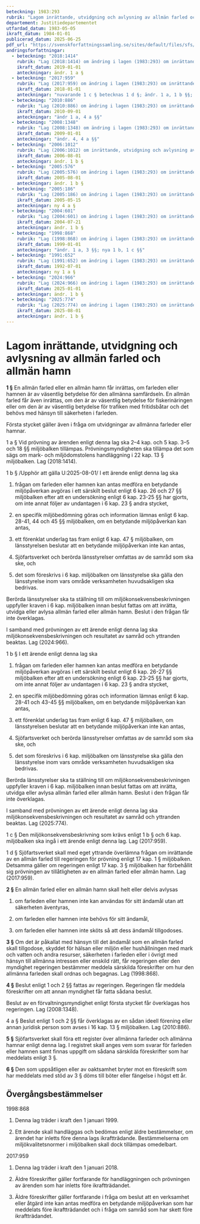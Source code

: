 ```yaml
---
beteckning: 1983:293
rubrik: "Lagom inrättande, utvidgning och avlysning av allmän farled och allmän hamn"
departement: Justitiedepartementet
utfardad_datum: 1983-05-05
ikraft_datum: 1984-01-01
publicerad_datum: 2025-06-25
pdf_url: "https://svenskforfattningssamling.se/sites/default/files/sfs/1983-05/SFS1983-293.pdf"
andringsforfattningar:
  - beteckning: "2018:1414"
    rubrik: "Lag (2018:1414) om ändring i lagen (1983:293) om inrättande, utvidgning och avlysning av allmän farled och allmän hamn"
    ikraft_datum: 2019-01-01
    anteckningar: ändr. 1 a §
  - beteckning: "2017:959"
    rubrik: "Lag (2017:959) om ändring i lagen (1983:293) om inrättande, utvidgning och avlysning av allmän farled och allmän hamn"
    ikraft_datum: 2018-01-01
    anteckningar: "nuvarande 1 c § betecknas 1 d §; ändr. 1 a, 1 b §§; ny 1 c §"
  - beteckning: "2010:886"
    rubrik: "Lag (2010:886) om ändring i lagen (1983:293) om inrättande, utvidgning och avlysning av allmän farled och allmän hamn"
    ikraft_datum: 2010-09-01
    anteckningar: "ändr 1 a, 4 a §§"
  - beteckning: "2008:1348"
    rubrik: "Lag (2008:1348) om ändring i lagen (1983:293) om inrättande, utvidgning och avlysning av allmän farled och allmän hamn"
    ikraft_datum: 2009-01-01
    anteckningar: "ändr. 4, 4 a §§"
  - beteckning: "2006:1012"
    rubrik: "Lag (2006:1012) om inrättande, utvidgning och avlysning av allmän farled och allmän hamn"
    ikraft_datum: 2006-08-01
    anteckningar: ändr. 1 b §
  - beteckning: "2005:576"
    rubrik: "Lag (2005:576) om ändring i lagen (1983:293) om inrättande, utvidgning och avlysning av allmän farled och allmän hamn"
    ikraft_datum: 2005-08-01
    anteckningar: ändr. 1 b §
  - beteckning: "2005:186"
    rubrik: "Lag (2005:186) om ändring i lagen (1983:293) om inrättande, utvidgning och avlysning av allmän farled och allmän hamn"
    ikraft_datum: 2005-05-15
    anteckningar: ny 4 a §
  - beteckning: "2004:601"
    rubrik: "Lag (2004:601) om ändring i lagen (1983:293) om inrättande, utvidgning och avlysning av allmän farled och allmän hamn"
    ikraft_datum: 2004-07-21
    anteckningar: ändr. 1 b §
  - beteckning: "1998:868"
    rubrik: "Lag (1998:868) om ändring i lagen (1983:293) om inrättande, utvidgning och avlysning av allmän farled och allmän hamn"
    ikraft_datum: 1999-01-01
    anteckningar: "ändr. 1 a, 3 §§; nya 1 b, 1 c §§"
  - beteckning: "1991:652"
    rubrik: "Lag (1991:652) om ändring i lagen (1983:293) om inrättande, utvidgning och avlysning av allmän farled och allmän hamn"
    ikraft_datum: 1992-07-01
    anteckningar: ny 1 a §
  - beteckning: "2024:966"
    rubrik: "Lag (2024:966) om ändring i lagen (1983:293) om inrättande, utvidgning och avlysning av allmän farled och allmän hamn"
    ikraft_datum: 2025-01-01
    anteckningar: ändr. 1 b §
  - beteckning: "2025:774"
    rubrik: "Lag (2025:774) om ändring i lagen (1983:293) om inrättande, utvidgning och avlysning av allmän farled och allmän hamn"
    ikraft_datum: 2025-08-01
    anteckningar: ändr. 1 b §
---
```


# Lagom inrättande, utvidgning och avlysning av allmän farled och allmän hamn

**1 §** En allmän farled eller en allmän hamn får inrättas, om farleden eller hamnen är av väsentlig betydelse för den allmänna samfärdseln. En allmän farled får även inrättas, om den är av väsentlig betydelse för fiskerinäringen eller om den är av väsentlig betydelse för trafiken med fritidsbåtar och det behövs med hänsyn till säkerheten i farleden.

Första stycket gäller även i fråga om utvidgningar av allmänna farleder eller hamnar.

1 a § Vid prövning av ärenden enligt denna lag ska 2–4 kap. och 5 kap. 3–5 och 18 §§ miljöbalken tillämpas. Prövningsmyndigheten ska tillämpa det som sägs om mark- och miljödomstolens handläggning i 22 kap. 13 § miljöbalken. Lag (2018:1414).

1 b § /Upphör att gälla U:2025-08-01/ I ett ärende enligt denna lag ska

1. frågan om farleden eller hamnen kan antas medföra en betydande miljöpåverkan avgöras i ett särskilt beslut enligt 6 kap. 26 och 27 §§ miljöbalken efter att en undersökning enligt 6 kap. 23-25 §§ har gjorts, om inte annat följer av undantagen i 6 kap. 23 § andra stycket,

2. en specifik miljöbedömning göras och information lämnas enligt 6 kap. 28-41, 44 och 45 §§ miljöbalken, om en betydande miljöpåverkan kan antas,

3. ett förenklat underlag tas fram enligt 6 kap. 47 § miljöbalken, om länsstyrelsen beslutar att en betydande miljöpåverkan inte kan antas,

4. Sjöfartsverket och berörda länsstyrelser omfattas av de samråd som ska ske, och

5. det som föreskrivs i 6 kap. miljöbalken om länsstyrelse ska gälla den länsstyrelse inom vars område verksamheten huvudsakligen ska bedrivas.

Berörda länsstyrelser ska ta ställning till om miljökonsekvensbeskrivningen uppfyller kraven i 6 kap. miljöbalken innan beslut fattas om att inrätta, utvidga eller avlysa allmän farled eller allmän hamn. Beslut i den frågan får inte överklagas.

I samband med prövningen av ett ärende enligt denna lag ska miljökonsekvensbeskrivningen och resultatet av samråd och yttranden beaktas. Lag (2024:966).

1 b § I ett ärende enligt denna lag ska

1. frågan om farleden eller hamnen kan antas medföra en betydande miljöpåverkan avgöras i ett särskilt beslut enligt 6 kap. 26-27 §§ miljöbalken efter att en undersökning enligt 6 kap. 23-25 §§ har gjorts, om inte annat följer av undantagen i 6 kap. 23 § andra stycket,

2. en specifik miljöbedömning göras och information lämnas enligt 6 kap. 28-41 och 43-45 §§ miljöbalken, om en betydande miljöpåverkan kan antas,

3. ett förenklat underlag tas fram enligt 6 kap. 47 § miljöbalken, om länsstyrelsen beslutar att en betydande miljöpåverkan inte kan antas,

4. Sjöfartsverket och berörda länsstyrelser omfattas av de samråd som ska ske, och

5. det som föreskrivs i 6 kap. miljöbalken om länsstyrelse ska gälla den länsstyrelse inom vars område verksamheten huvudsakligen ska bedrivas.

Berörda länsstyrelser ska ta ställning till om miljökonsekvensbeskrivningen uppfyller kraven i 6 kap. miljöbalken innan beslut fattas om att inrätta, utvidga eller avlysa allmän farled eller allmän hamn. Beslut i den frågan får inte överklagas.

I samband med prövningen av ett ärende enligt denna lag ska miljökonsekvensbeskrivningen och resultatet av samråd och yttranden beaktas. Lag (2025:774).

1 c § Den miljökonsekvensbeskrivning som krävs enligt 1 b § och 6 kap. miljöbalken ska ingå i ett ärende enligt denna lag. Lag (2017:959).

1 d § Sjöfartsverket skall med eget yttrande överlämna frågan om inrättande av en allmän farled till regeringen för prövning enligt 17 kap. 1 § miljöbalken. Detsamma gäller om regeringen enligt 17 kap. 3 § miljöbalken har förbehållit sig prövningen av tillåtligheten av en allmän farled eller allmän hamn. Lag (2017:959).

**2 §** En allmän farled eller en allmän hamn skall helt eller delvis avlysas

1. om farleden eller hamnen inte kan användas för sitt ändamål utan att säkerheten äventyras,

2. om farleden eller hamnen inte behövs för sitt ändamål,

3. om farleden eller hamnen inte sköts så att dess ändamål tillgodoses.

**3 §** Om det är påkallat med hänsyn till det ändamål som en allmän farled skall tillgodose, skyddet för hälsan eller miljön eller hushållningen med mark och vatten och andra resurser, säkerheten i farleden eller i övrigt med hänsyn till allmänna intressen eller enskild rätt, får regeringen eller den myndighet regeringen bestämmer meddela särskilda föreskrifter om hur den allmänna farleden skall ordnas och begagnas. Lag (1998:868).

**4 §** Beslut enligt 1 och 2 §§ fattas av regeringen. Regeringen får meddela föreskrifter om att annan myndighet får fatta sådana beslut.

Beslut av en förvaltningsmyndighet enligt första stycket får överklagas hos regeringen. Lag (2008:1348).

4 a § Beslut enligt 1 och 2 §§ får överklagas av en sådan ideell förening eller annan juridisk person som avses i 16 kap. 13 § miljöbalken. Lag (2010:886).

**5 §** Sjöfartsverket skall föra ett register över allmänna farleder och allmänna hamnar enligt denna lag. I registret skall anges vem som svarar för farleden eller hamnen samt finnas uppgift om sådana särskilda föreskrifter som har meddelats enligt 3 §.

**6 §** Den som uppsåtligen eller av oaktsamhet bryter mot en föreskrift som har meddelats med stöd av 3 § döms till böter eller fängelse i högst ett år.


## Övergångsbestämmelser

1998:868

1. Denna lag träder i kraft den 1 januari 1999.

2. Ett ärende skall handläggas och bedömas enligt äldre bestämmelser, om ärendet har inletts före denna lags ikraftträdande. Bestämmelserna om miljökvalitetsnormer i miljöbalken skall dock tillämpas omedelbart.

2017:959

1. Denna lag träder i kraft den 1 januari 2018.

2. Äldre föreskrifter gäller fortfarande för handläggningen och prövningen av ärenden som har inletts före ikraftträdandet.

3. Äldre föreskrifter gäller fortfarande i fråga om beslut att en verksamhet eller åtgärd inte kan antas medföra en betydande miljöpåverkan som har meddelats före ikraftträdandet och i fråga om samråd som har skett före ikraftträdandet.